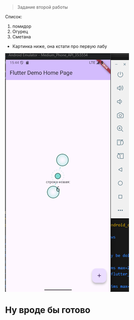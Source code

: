> Задание второй работы

Список:
1. помидор
2. Огурец
3. Сметана

- Картинка ниже, она кстати про первую лабу

![alt text](image.png)

# Ну вроде бы готово

